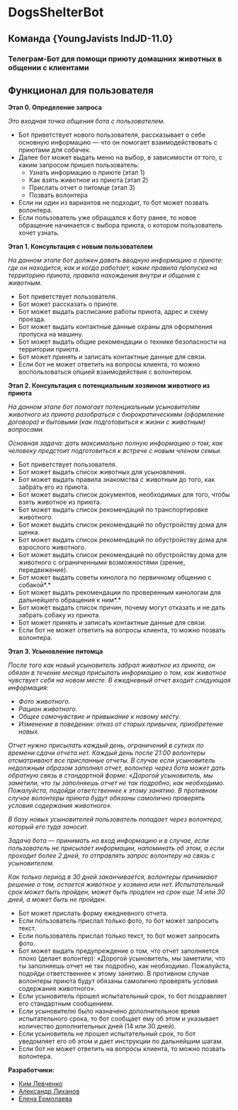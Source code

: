 # DogsShelterBot

## Команда {YoungJavists IndJD-11.0}

### Телеграм-Бот для помощи приюту домашних животных в общении с клиентами

## Функционал для пользователя

**Этап 0. Определение запроса**

*Это входная точка общения бота с пользователем.*

* Бот приветствует нового пользователя, рассказывает о себе основную информацию — что он помогает взаимодействовать с
  приютами для собачек.
* Далее бот может выдать меню на выбор, в зависимости от того, с каким запросом пришел пользователь:
    * Узнать информацию о приюте (этап 1)
    * Как взять животное из приюта (этап 2)
    * Прислать отчет о питомце (этап 3)
    * Позвать волонтера
* Если ни один из вариантов не подходит, то бот может позвать волонтера.
* Если пользователь уже обращался к боту ранее, то новое обращение начинается с выбора приюта, о котором пользователь
  хочет узнать.

**Этап 1. Консультация с новым пользователем**

*На данном этапе бот должен давать вводную информацию о приюте: где он находится, как и когда работает, какие правила
пропуска на территорию приюта, правила нахождения внутри и общения с животным.*

* Бот приветствует пользователя.
* Бот может рассказать о приюте.
* Бот может выдать расписание работы приюта, адрес и схему проезда.
* Бот может выдать контактные данные охраны для оформления пропуска на машину.
* Бот может выдать общие рекомендации о технике безопасности на территории приюта.
* Бот может принять и записать контактные данные для связи.
* Если бот не может ответить на вопросы клиента, то можно воспользоваться опцией взаимодействия с волонтером.

**Этап 2. Консультация с потенциальным хозяином животного из приюта**

*На данном этапе бот помогает потенциальным усыновителям животного из приюта разобраться с бюрократическими (оформление
договора) и бытовыми (как подготовиться к жизни с животным) вопросами.*

*Основная задача: дать максимально полную информацию о том, как человеку предстоит подготовиться к встрече с новым
членом семьи.*

* Бот приветствует пользователя.
* Бот может выдать список животных для усыновления.
* Бот может выдать правила знакомства с животным до того, как забрать его из приюта.
* Бот может выдать список документов, необходимых для того, чтобы взять животное из приюта.
* Бот может выдать список рекомендаций по транспортировке животного.
* Бот может выдать список рекомендаций по обустройству дома для щенка.
* Бот может выдать список рекомендаций по обустройству дома для взрослого животного.
* Бот может выдать список рекомендаций по обустройству дома для животного с ограниченными возможностями (зрение,
  передвижение).
* Бот может выдать советы кинолога по первичному общению с собакой*.*
* Бот может выдать рекомендации по проверенным кинологам для дальнейшего обращения к ним*.*
* Бот может выдать список причин, почему могут отказать и не дать забрать собаку из приюта.
* Бот может принять и записать контактные данные для связи.
* Если бот не может ответить на вопросы клиента, то можно позвать волонтера.

**Этап 3. Усыновление питомца**

*После того как новый усыновитель забрал животное из приюта, он обязан в течение месяца присылать информацию о том, как
животное чувствует себя на новом месте. В ежедневный отчет входит следующая информация:*

* *Фото животного.*
* *Рацион животного.*
* *Общее самочувствие и привыкание к новому месту.*
* *Изменение в поведении: отказ от старых привычек, приобретение новых.*

*Отчет нужно присылать каждый день, ограничений в сутках по времени сдачи отчета нет. Каждый день после 21:00 волонтеры
отсматривают все присланные отчеты. В случае если усыновитель недолжным образом заполнял отчет, волонтер через бота
может дать обратную связь в стандартной форме: «Дорогой усыновитель, мы заметили, что ты заполняешь отчет не так
подробно, как необходимо. Пожалуйста, подойди ответственнее к этому занятию. В противном случае волонтеры приюта будут
обязаны самолично проверять условия содержания животного».*

*В базу новых усыновителей пользователь попадает через волонтера, который его туда заносит.*

*Задача бота — принимать на вход информацию и в случае, если пользователь не присылает информации,
напоминать об этом, а если проходит более 2 дней, то отправлять запрос волонтеру на связь с усыновителем.*

*Как только период в 30 дней заканчивается, волонтеры принимают решение о том, остается животное у хозяина или нет.
Испытательный срок может быть пройден, может быть продлен на срок еще 14 или 30 дней, а может быть не пройден.*

* Бот может прислать форму ежедневного отчета.
* Если пользователь прислал только фото, то бот может запросить текст.
* Если пользователь прислал только текст, то бот может запросить фото.
* Бот может выдать предупреждение о том, что отчет заполняется плохо (делает волонтер): «Дорогой усыновитель, мы
  заметили, что ты заполняешь отчет не так подробно, как необходимо. Пожалуйста, подойди ответственнее к этому занятию.
  В противном случае волонтеры приюта будут обязаны самолично проверять условия содержания животного».
* Если усыновитель прошел испытательный срок, то бот поздравляет его стандартным сообщением.
* Если усыновителю было назначено дополнительное время испытательного срока, то бот сообщает ему об этом и указывает
  количество дополнительных дней (14 или 30 дней).
* Если усыновитель не прошел испытательный срок, то бот уведомляет его об этом и дает инструкции по дальнейшим шагам.
* Если бот не может ответить на вопросы клиента, то можно позвать волонтера.

**Разработчики:**

- [Ким Левченко](https://github.com/kimlevchenko)
- [Александр Лиханов](https://github.com/Alexlikhanov2011)
- [Елена Ермолаева](https://github.com/elena161284)